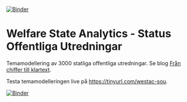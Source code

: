[![Binder](https://mybinder.org/badge_logo.svg)](https://mybinder.org/v2/gh/welfare-state-analytics/westac_sou_binder/HEAD?filepath=%2Fnotebooks%2F3_explore_topic_models.ipynb)
# Welfare State Analytics - Status Offentliga Utredningar

Temamodellering av 3000 statliga offentliga utredningar. Se blog [Från chiffer till klartext](http://pellesnickars.se/2021/02/fran-chiffer-till-klartext/).

Testa temamodelleringen live på https://tinyurl.com/westac-sou.

 [![Binder](https://mybinder.org/badge_logo.svg)](https://mybinder.org/v2/gh/welfare-state-analytics/westac_sou_binder/HEAD?filepath=%2Fnotebooks%2F3_explore_topic_models.ipynb)

<!-- - https://mybinder.org/v2/gh/welfare-state-analytics/westac_sou_binder/HEAD?filepath=%2Fnotebooks%2F3_explore_topic_models.ipynb

- https://gesis.mybinder.org/binder/v2/gh/welfare-state-analytics/westac_sou_binder/c462fc2f1ae187cbbb66ee77edb1b7084848845c -->


